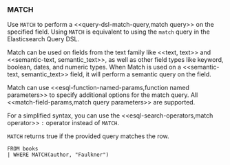 <!--
This is generated by ESQL's AbstractFunctionTestCase. Do no edit it. See ../README.md for how to regenerate it.
-->

### MATCH
Use `MATCH` to perform a <<query-dsl-match-query,match query>> on the specified field.
Using `MATCH` is equivalent to using the `match` query in the Elasticsearch Query DSL.

Match can be used on fields from the text family like <<text, text>> and <<semantic-text, semantic_text>>,
as well as other field types like keyword, boolean, dates, and numeric types.
When Match is used on a <<semantic-text, semantic_text>> field, it will perform a semantic query on the field.

Match can use <<esql-function-named-params,function named parameters>> to specify additional options for the match query.
All <<match-field-params,match query parameters>> are supported.

For a simplified syntax, you can use the <<esql-search-operators,match operator>> `:` operator instead of `MATCH`.

`MATCH` returns true if the provided query matches the row.

```
FROM books 
| WHERE MATCH(author, "Faulkner")
```
